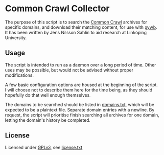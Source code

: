 # Common Crawl Collector
The purpose of this script is to search the [Common Crawl](https://commoncrawl.org) archives for specific domains, and download their matching content, for use with [pywb](https://pywb.readthedocs.io/). It has been written by Jens Nilsson Sahlin to aid research at Linköping University.

## Usage
The script is intended to run as a daemon over a long period of time. Other uses may be possible, but would not be advised without proper modifications.

A few basic configuration options are housed at the beginning of the script. I will choose not to describe them here for the time being, as they should hopefully do that well enough themselves.

The domains to be searched should be listed in [domains.txt](domains.txt), which will be expected to be a plaintext file. Separate domain entries with a newline. By request, the script will prioritise finish searching all archives for one domain, letting the domain's history be completed.

## License
Licensed under [GPLv3](https://www.gnu.org/licenses/gpl-3.0.html), see [license.txt](license.txt)